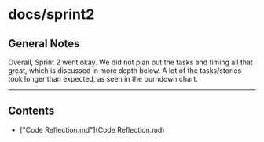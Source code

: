 # docs/sprint2
## General Notes
Overall, Sprint 2 went okay. We did not plan out the tasks and timing all that great, which is discussed in more depth below. A lot of the tasks/stories took longer than expected, as seen in the burndown chart.

---
## Contents
- ["Code Reflection.md"](Code Reflection.md)